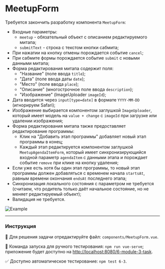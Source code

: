 # MeetupForm

Требуется закончить разработку компонента `MeetupForm`:
- Входные параметры:
  - `meetup` - обязательный объект с описанием редактируемого митапа;
  - `submitText` - строка с текстом кнопки сабмита;
- При нажатии на кнопку отмены порождается событие `cancel`;
- При сабмите формы порождается событие `submit` с новыми данными митапа;
- Форма редактирования митапа содержит поля:
  - "Название" (поле ввода `title`);
  - "Дата" (поле ввода даты `date`);
  - "Место" (поле ввода `place`);
  - "Описание" (многострочное поле ввода `description`);
  - "Изображение" (ImageUploader `imageId`);
- Дата вводится через `input[type=date]` в формате `YYYY-MM-DD` (игнорируем Safari);
- Изображение выбирается компонентом заглушкой `ImageUploader`, который имеет модель на `value + change` с `imageId` при загрузке или удалении изображения;
- Форма редактирования митапа также предоставляет редактирование программы:
  - Клик на "Добавить этап программы" добавляет новый этап программы в конец;
  - Каждый этап редактируется компонентом заглушкой `MeetupAgendaItemForm`, который имеет синхронизирующийся входной параметр `agendaItem` с данными этапа и порождает событие `remove` при клике на кнопку удаления;
- Если уже есть хотя бы один этап программы, то новый этап программы должен добавляться с временем начала `startsAt`, равным времени окончания `endsAt` последнего этапа;
- Синхронизация локального состояния с параметром не требуется (считаем, что родитель только даёт начальное состояние, но не меняет редактируемый объект);
- Валидация не требуется.

<img src="https://i.imgur.com/RtzPDQy.gif" alt="Example" />

---

### Инструкция

📝 Для решения задачи отредактируйте файл: `components/MeetupForm.vue`.

🚀 Команда запуска для ручного тестирования: `npm run vue-serve`;<br>
приложение будет доступно на [http://localhost:8080/6-module-3-task](http://localhost:8080/6-module-3-task).

✅ Доступно автоматическое тестирование: `npm test 6-3`.
